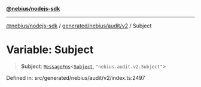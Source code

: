 [**@nebius/nodejs-sdk**](../../../../../README.md)

***

[@nebius/nodejs-sdk](../../../../../README.md) / [generated/nebius/audit/v2](../README.md) / Subject

# Variable: Subject

> **Subject**: [`MessageFns`](../../../../../runtime/protos/core/interfaces/MessageFns.md)\<[`Subject`](../interfaces/Subject.md), `"nebius.audit.v2.Subject"`\>

Defined in: src/generated/nebius/audit/v2/index.ts:2497
